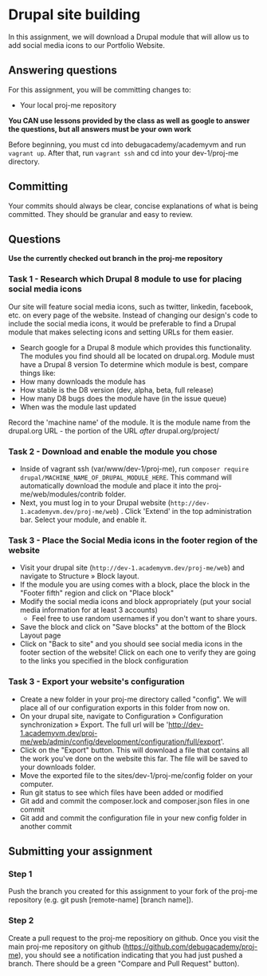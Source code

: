 # Drupal site building
In this assignment, we will download a Drupal module that will allow us to add social media icons to our Portfolio Website.

## Answering questions
For this assignment, you will be committing changes to:  
- Your local proj-me repository

**You CAN use lessons provided by the class as well as google to answer the questions, but all answers must be your own work**  

Before beginning, you must cd into debugacademy/academyvm and run ```vagrant up```. After that, run ```vagrant ssh``` and cd into your dev-1/proj-me directory.

## Committing
Your commits should always be clear, concise explanations of what is being committed. They should be granular and easy to review.

## Questions
**Use the currently checked out branch in the proj-me repository**  

### Task 1 - Research which Drupal 8 module to use for placing social media icons
Our site will feature social media icons, such as twitter, linkedin, facebook, etc. on every page of the website. Instead of changing our design's code to include the social media icons, it would be preferable to find a Drupal module that makes selecting icons and setting URLs for them easier.
- Search google for a Drupal 8 module which provides this functionality. The modules you find should all be located on drupal.org. 
Module must have a Drupal 8 version
To determine which module is best, compare things like: 
- How many downloads the module has
- How stable is the D8 version (dev, alpha, beta, full release)
- How many D8 bugs does the module have (in the issue queue)
- When was the module last updated

Record the 'machine name' of the module. It is the module name from the drupal.org URL - the portion of the URL *after* drupal.org/project/

### Task 2 - Download and enable the module you chose
- Inside of vagrant ssh (var/www/dev-1/proj-me), run ```composer require drupal/MACHINE_NAME_OF_DRUPAL_MODULE_HERE```. This command will automatically download the module and place it into the proj-me/web/modules/contrib folder.  
- Next, you must log in to your Drupal website (`http://dev-1.academyvm.dev/proj-me/web`) . Click 'Extend' in the top administration bar. Select your module, and enable it.  

### Task 3 - Place the Social Media icons in the footer region of the website
- Visit your drupal site (`http://dev-1.academyvm.dev/proj-me/web`) and navigate to Structure » Block layout.
- If the module you are using comes with a block, place the block in the "Footer fifth" region and click on "Place block"
- Modify the social media icons and block appropriately (put your social media information for at least 3 accounts)
  - Feel free to use random usernames if you don't want to share yours.
- Save the block and click on "Save blocks" at the bottom of the Block Layout page
- Click on "Back to site" and you should see social media icons in the footer section of the website! Click on each one to verify they are going to the links you specified in the block configuration

### Task 3 - Export your website's configuration
- Create a new folder in your proj-me directory called "config". We will place all of our configuration exports in this folder from now on. 
- On your drupal site, navigate to Configuration » Configuration synchronization » Export. The full url will be 'http://dev-1.academyvm.dev/proj-me/web/admin/config/development/configuration/full/export'.
- Click on the "Export" button. This will download a file that contains all the work you've done on the website this far. The file will be saved to your downloads folder. 
- Move the exported file to the sites/dev-1/proj-me/config folder on your computer.
- Run git status to see which files have been added or modified
- Git add and commit the composer.lock and composer.json files in one commit
- Git add and commit the configuration file in your new config folder in another commit

## Submitting your assignment

### Step 1
Push the branch you created for this assignment to your fork of the proj-me repository (e.g. git push [remote-name] [branch name]).

### Step 2
Create a pull request to the proj-me repositiory on github. Once you visit the main proj-me repository on github (https://github.com/debugacademy/proj-me), you should see a notification indicating that you had just pushed a branch. There should be a green "Compare and Pull Request" button).
